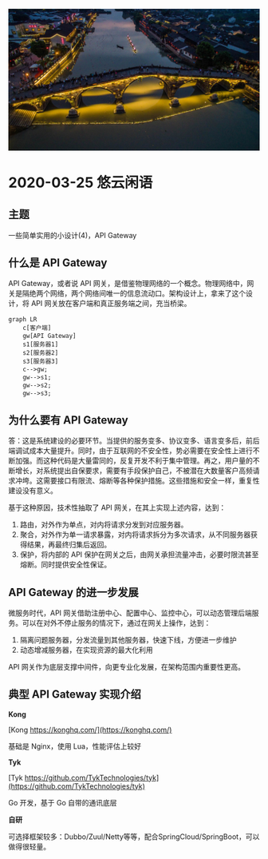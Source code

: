 ![悠云闲语](idlecloudspeak-cover.jpg)

# 2020-03-25 悠云闲语

## 主题

一些简单实用的小设计(4)，API Gateway

## 什么是 API Gateway

API Gateway，或者说 API 网关，是借鉴物理网络的一个概念。物理网络中，网关是隔绝两个网络，两个网络间唯一的信息流动口。架构设计上，拿来了这个设计，将 API 网关放在客户端和真正服务端之间，充当桥梁。

```mermaid
graph LR
    c[客户端]
    gw[API Gateway]
    s1[服务器1]
    s2[服务器2]
    s3[服务器3]
    c-->gw;
    gw-->s1;
    gw-->s2;
    gw-->s3;
```

## 为什么要有 API Gateway

答：这是系统建设的必要环节。当提供的服务变多、协议变多、语言变多后，前后端调试成本大量提升。同时，由于互联网的不安全性，势必需要在安全性上进行不断加强。而这种代码是大量雷同的，反复开发不利于集中管理。再之，用户量的不断增长，对系统提出自保要求，需要有手段保护自己，不被潜在大数量客户高频请求冲垮。这需要接口有限流、熔断等各种保护措施。这些措施和安全一样，重复性建设没有意义。

基于这种原因，技术性抽取了 API 网关，在其上实现上述内容，达到：

1. 路由，对外作为单点，对内将请求分发到对应服务器。
2. 聚合，对外作为单一请求暴露，对内将请求拆分为多次请求，从不同服务器获得结果，再最终归集后返回。
3. 保护，将内部的 API 保护在网关之后，由网关承担流量冲击，必要时限流甚至熔断。同时提供安全性保证。

## API Gateway 的进一步发展

微服务时代，API 网关借助注册中心、配置中心、监控中心，可以动态管理后端服务。可以在对外不停止服务的情况下，通过在网关上操作，达到：

1. 隔离问题服务器，分发流量到其他服务器，快速下线，方便进一步维护
2. 动态增减服务器，在实现资源的最大化利用

API 网关作为底层支撑中间件，向更专业化发展，在架构范围内重要性更高。

## 典型 API Gateway 实现介绍

**Kong**

[Kong https://konghq.com/](https://konghq.com/)

基础是 Nginx，使用 Lua，性能评估上较好

**Tyk**

[Tyk https://github.com/TykTechnologies/tyk](https://github.com/TykTechnologies/tyk)

Go 开发，基于 Go 自带的通讯底层

**自研**

可选择框架较多：Dubbo/Zuul/Netty等等，配合SpringCloud/SpringBoot，可以做得很轻量。

